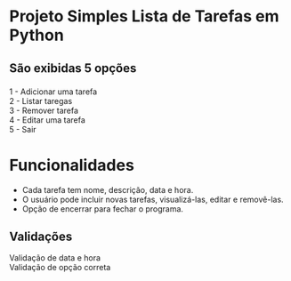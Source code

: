 # Projeto Simples Lista de Tarefas em Python <p>

## São exibidas 5 opções <p>

1 - Adicionar uma tarefa </br>
2 - Listar taregas </br>
3 - Remover tarefa </br>
4 - Editar uma tarefa </br>
5 - Sair <p>
  
# Funcionalidades
- Cada tarefa tem nome, descrição, data e hora. </br>
- O usuário pode incluir novas tarefas, visualizá-las, editar e removê-las.</br>
- Opção de encerrar para fechar o programa.<p>
  
## Validações
Validação de data e hora </br>
Validação de opção correta<p>
